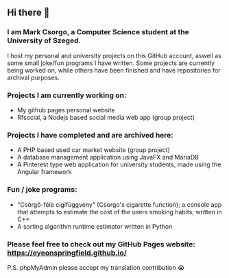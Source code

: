 ## Hi there 👋
### I am Mark Csorgo, a Computer Science student at the University of Szeged.

I host my personal and university projects on this GitHub account, aswell as some small joke/fun programs I have written. Some projects are currently being worked on, while others have been finished and have repositories for archival purposes.



### Projects I am currently working on:
- My github pages personal website
- Rfsocial, a Nodejs based social media web app (group project)

### Projects I have completed and are archived here:
- A PHP based used car market website (group project)
- A database management application using JavaFX and MariaDB
- A Pinterest type web application for university students, made using the Angular framework

### Fun / joke programs:
- "Csörgő-féle cigifüggvény" (Csorgo's cigarette function); a console app that attempts to estimate the cost of the users smoking habits, written in C++
- A sorting algorithm runtime estimator written in Python

### Please feel free to check out my GitHub Pages website: https://eyeonspringfield.github.io/

P.S. phpMyAdmin please accept my translation contribution 😭
<!--
**eyeonspringfield/eyeonspringfield** is a ✨ _special_ ✨ repository because its `README.md` (this file) appears on your GitHub profile.

Here are some ideas to get you started:

- 🔭 I’m currently working on ...
- 🌱 I’m currently learning ...
- 👯 I’m looking to collaborate on ...
- 🤔 I’m looking for help with ...
- 💬 Ask me about ...
- 📫 How to reach me: ...
- 😄 Pronouns: ...
- ⚡ Fun fact: ...
-->

